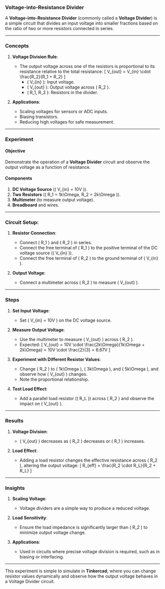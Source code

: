 ### **Voltage-into-Resistance Divider**

A **Voltage-into-Resistance Divider** (commonly called a **Voltage Divider**) is a simple circuit that divides an input voltage into smaller fractions based on the ratio of two or more resistors connected in series.

---

### Concepts

1. **Voltage Division Rule**:
   - The output voltage across one of the resistors is proportional to its resistance relative to the total resistance:
     \[
     V_{out} = V_{in} \cdot \frac{R_2}{R_1 + R_2}
     \]
     - \( V_{in} \): Input voltage.
     - \( V_{out} \): Output voltage across \( R_2 \).
     - \( R_1, R_2 \): Resistors in the divider.

2. **Applications**:
   - Scaling voltages for sensors or ADC inputs.
   - Biasing transistors.
   - Reducing high voltages for safe measurement.

---

### Experiment

#### Objective
Demonstrate the operation of a **Voltage Divider** circuit and observe the output voltage as a function of resistance.

#### Components
1. **DC Voltage Source** (\( V_{in} = 10V \)).
2. **Two Resistors** (\( R_1 = 1k\Omega, R_2 = 2k\Omega \)).
3. **Multimeter** (to measure output voltage).
4. **Breadboard** and wires.

---

### **Circuit Setup**:

1. **Resistor Connection**:
   - Connect \( R_1 \) and \( R_2 \) in series.
   - Connect the free terminal of \( R_1 \) to the positive terminal of the DC voltage source (\( V_{in} \)).
   - Connect the free terminal of \( R_2 \) to the ground terminal of \( V_{in} \).

2. **Output Voltage**:
   - Connect a multimeter across \( R_2 \) to measure \( V_{out} \).

---

### Steps

1. **Set Input Voltage**:
   - Set \( V_{in} = 10V \) on the DC voltage source.

2. **Measure Output Voltage**:
   - Use the multimeter to measure \( V_{out} \) across \( R_2 \).
   - Expected:
     \[
     V_{out} = 10V \cdot \frac{2k\Omega}{1k\Omega + 2k\Omega} = 10V \cdot \frac{2}{3} = 6.67V
     \]

3. **Experiment with Different Resistor Values**:
   - Change \( R_2 \) to \( 1k\Omega \), \( 3k\Omega \), and \( 5k\Omega \), and observe how \( V_{out} \) changes.
   - Note the proportional relationship.

4. **Test Load Effect**:
   - Add a parallel load resistor (\( R_L \)) across \( R_2 \) and observe the impact on \( V_{out} \).

---

### Results

1. **Voltage Division**:
   - \( V_{out} \) decreases as \( R_2 \) decreases or \( R_1 \) increases.

2. **Load Effect**:
   - Adding a load resistor changes the effective resistance across \( R_2 \), altering the output voltage:
     \[
     R_{eff} = \frac{R_2 \cdot R_L}{R_2 + R_L}
     \]

---

### Insights

1. **Scaling Voltage**:
   - Voltage dividers are a simple way to produce a reduced voltage.

2. **Load Sensitivity**:
   - Ensure the load impedance is significantly larger than \( R_2 \) to minimize output voltage change.

3. **Applications**:
   - Used in circuits where precise voltage division is required, such as in biasing or interfacing.

---

This experiment is simple to simulate in **Tinkercad**, where you can change resistor values dynamically and observe how the output voltage behaves in a Voltage Divider circuit.
